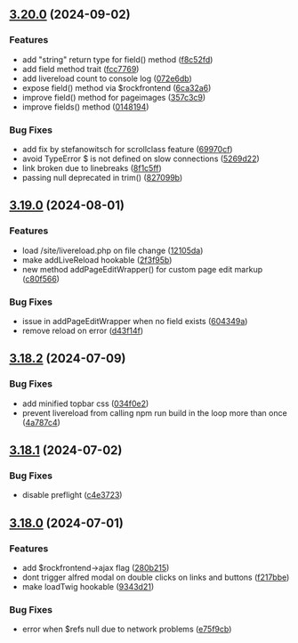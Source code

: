 ## [3.20.0](https://github.com/baumrock/RockFrontend/compare/v3.19.0...v3.20.0) (2024-09-02)


### Features

* add "string" return type for field() method ([f8c52fd](https://github.com/baumrock/RockFrontend/commit/f8c52fd4b898f3163de16fc06f61bdb5d5720f2c))
* add field method trait ([fcc7769](https://github.com/baumrock/RockFrontend/commit/fcc77692aca24780fc9c0e069e64a38ba6b03e9a))
* add livereload count to console log ([072e6db](https://github.com/baumrock/RockFrontend/commit/072e6db3859f4888773c7b551027d18499c37550))
* expose field() method via $rockfrontend ([6ca32a6](https://github.com/baumrock/RockFrontend/commit/6ca32a6871efc66d248ac34d4e2d7362612cb6c8))
* improve field() method for pageimages ([357c3c9](https://github.com/baumrock/RockFrontend/commit/357c3c983b96275dd7725c2b4b7c28521a1a0abf))
* improve fields() method ([0148194](https://github.com/baumrock/RockFrontend/commit/0148194a2e75692c194aabdab767b63a60554b96))


### Bug Fixes

* add fix by stefanowitsch for scrollclass feature ([69970cf](https://github.com/baumrock/RockFrontend/commit/69970cf96089c70380298d834016d68f4c49ac55))
* avoid TypeError $ is not defined on slow connections ([5269d22](https://github.com/baumrock/RockFrontend/commit/5269d224b929c9132db6641bf7591f76a07f381b))
* link broken due to linebreaks ([8f1c5ff](https://github.com/baumrock/RockFrontend/commit/8f1c5ff889c4e46173abc342ffea52c688405202))
* passing null deprecated in trim() ([827099b](https://github.com/baumrock/RockFrontend/commit/827099b3359808578c1f60d1355b01895ca76157))

## [3.19.0](https://github.com/baumrock/RockFrontend/compare/v3.18.2...v3.19.0) (2024-08-01)


### Features

* load /site/livereload.php on file change ([12105da](https://github.com/baumrock/RockFrontend/commit/12105daeda8182a29cf3768066a4610ab099bacb))
* make addLiveReload hookable ([2f3f95b](https://github.com/baumrock/RockFrontend/commit/2f3f95b66457e3b5e54b1b25a6c19ddf52081757))
* new method addPageEditWrapper() for custom page edit markup ([c80f566](https://github.com/baumrock/RockFrontend/commit/c80f566db13ba575c61b1de6682e0e5b2357e6f6))


### Bug Fixes

* issue in addPageEditWrapper when no field exists ([604349a](https://github.com/baumrock/RockFrontend/commit/604349a79a688bb3712af6080231c58fc656d928))
* remove reload on error ([d43f14f](https://github.com/baumrock/RockFrontend/commit/d43f14fcf4644750da90331ffd78164352ddc870))

## [3.18.2](https://github.com/baumrock/RockFrontend/compare/v3.18.1...v3.18.2) (2024-07-09)


### Bug Fixes

* add minified topbar css ([034f0e2](https://github.com/baumrock/RockFrontend/commit/034f0e21557cf5aa6e62ef321cf12247a754799d))
* prevent livereload from calling npm run build in the loop more than once ([4a787c4](https://github.com/baumrock/RockFrontend/commit/4a787c47f15f1dccd809e020b729380da3c4b92f))

## [3.18.1](https://github.com/baumrock/RockFrontend/compare/v3.18.0...v3.18.1) (2024-07-02)


### Bug Fixes

* disable preflight ([c4e3723](https://github.com/baumrock/RockFrontend/commit/c4e37232ca220f713991de20d672bae83e3d7608))

## [3.18.0](https://github.com/baumrock/RockFrontend/compare/v3.17.0...v3.18.0) (2024-07-01)


### Features

* add $rockfrontend->ajax flag ([280b215](https://github.com/baumrock/RockFrontend/commit/280b21538e5be7e99a7c9225881b080af3592f56))
* dont trigger alfred modal on double clicks on links and buttons ([f217bbe](https://github.com/baumrock/RockFrontend/commit/f217bbe80e9030c05fce937cc142f73cf04c5a22))
* make loadTwig hookable ([9343d21](https://github.com/baumrock/RockFrontend/commit/9343d21f7d3dec32f3bfe16e0463d836f862759d))


### Bug Fixes

* error when $refs null due to network problems ([e75f9cb](https://github.com/baumrock/RockFrontend/commit/e75f9cb3718f5840c3962d854703e6a201920eae))

